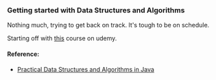 ### Getting started with Data Structures and Algorithms

Nothing much, trying to get back on track. It's tough to be on schedule. 

Starting off with [this](https://www.udemy.com/course/practical-data-structures-algorithms-in-java/) course on udemy.

#### Reference:
- [Practical Data Structures and Algorithms in Java](https://www.udemy.com/course/practical-data-structures-algorithms-in-java/)